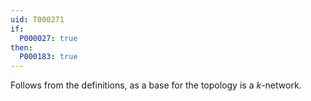 ```yaml
---
uid: T000271
if:
  P000027: true
then:
  P000183: true
---
```


Follows from the definitions, as a base for the topology is a $k$-network.
